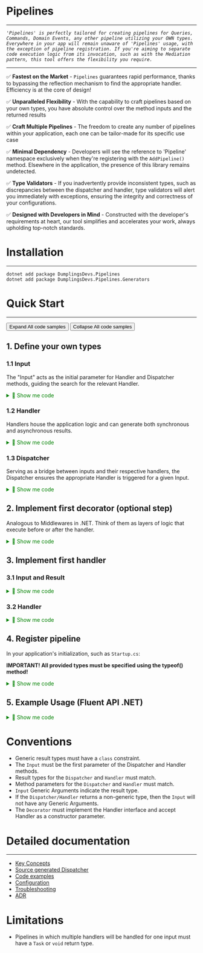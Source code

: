 # Pipelines
------


<i>```'Pipelines' is perfectly tailored for creating pipelines for Queries, Commands, Domain Events, any other pipeline utilizing your OWN types. Everywhere in your app will remain unaware of 'Pipelines' usage, with the exception of pipeline registration. If you're aiming to separate code execution logic from its invocation, such as with the Mediation pattern, this tool offers the flexibility you require.```</i>

----

✅ <b>Fastest on the Market</b> - `Pipelines` guarantees rapid performance, thanks to bypassing the reflection mechanism to find the appropriate handler. Efficiency is at the core of design!

✅ <b>Unparalleled Flexibility</b> - With the capability to craft pipelines based on your own types, you have absolute control over the method inputs and the returned results 

✅ <b>Craft Multiple Pipelines</b> - The freedom to create any number of pipelines within your application, each one can be tailor-made for its specific use case

✅ <b>Minimal Dependency</b> - Developers will see the reference to 'Pipeline' namespace exclusively when they're registering with the `AddPipeline()` method. Elsewhere in the application, the presence of this library remains undetected.

✅ <b>Type Validators</b> - If you inadvertently provide inconsistent types, such as discrepancies between the dispatcher and handler, type validators will alert you immediately with exceptions, ensuring the integrity and correctness of your configurations.

✅ <b>Designed with Developers in Mind</b> - Constructed with the developer's requirements at heart, our tool simplifies and accelerates your work, always upholding top-notch standards.

# Installation
----
```
dotnet add package DumplingsDevs.Pipelines
dotnet add package DumplingsDevs.Pipelines.Generators
```

# Quick Start
---- 
<button id="expandAll">Expand All code samples</button>
<button id="collapseAll">Collapse All code samples</button>

## 1. Define your own types

### 1.1 Input 

The "Input" acts as the initial parameter for Handler and Dispatcher methods, guiding the search for the relevant Handler.

<details>
<summary style="color: green">📜 Show me code </summary>

```cs
public interface IInput<TResult>{ }
```

</details>

### 1.2 Handler

Handlers house the application logic and can generate both synchronous and asynchronous results.

<details>
<summary style="color: green">📜 Show me code </summary>

```cs
public interface IHandler<in TCommand, TResult> where TCommand : IInput<TResult>
{
    public Task<TResult> HandleAsync(TCommand command, CancellationToken token);
}
```

</details>

### 1.3 Dispatcher

Serving as a bridge between inputs and their respective handlers, the Dispatcher ensures the appropriate Handler is triggered for a given Input.

<details>
<summary style="color: green">📜 Show me code </summary>

```cs
public interface IDispatcher
{
    public Task<TResult> SendAsync<TResult>(IInput<TResult> input, CancellationToken token);
}
```

</details>

## 2. Implement first decorator (optional step)

Analogous to Middlewares in .NET. Think of them as layers of logic that execute before or after the handler.

<details>
<summary style="color: green">📜 Show me code </summary>

```cs
public class LoggingDecorator<TCommand, TResult> : IHandler<TCommand, TResult> where TCommand : IInput<TResult>
{
    private readonly IHandler<TCommand, TResult> _handler;
    private readonly ILogger _logger;
    
    public LoggingDecorator(IHandler<TCommand, TResult> handler, ILogger logger)
    {
        _handler = handler;
        _logger = logger;
    }

    public async Task<TResult> HandleAsync(TCommand request, CancellationToken token)
    {
        _logger.Log(LogLevel.Information,"Executing handler for input {0}", typeof(TCommand));
        var result = await _handler.HandleAsync(request, token);
        _logger.Log(LogLevel.Information,"Executed handler for input {0}", typeof(TCommand));

        return result;
    }
}
```

</details>

## 3. Implement first handler

### 3.1 Input and Result

<details>
<summary style="color: green">📜 Show me code </summary>

```cs
public record ExampleInput(string Value) : IInput<ExampleCommandResult>;
public record ExampleCommandResult(string Value);
```

</details>

### 3.2 Handler 

<details>
<summary style="color: green">📜 Show me code </summary>

```cs
public class ExampleHandler : IHandler<ExampleInput, ExampleCommandResult>
{
    public Task<ExampleCommandResult> HandleAsync(ExampleInput input, CancellationToken token)
    {
        return Task.FromResult(new ExampleCommandResult(input.Value));
    }
}
```

</details>

## 4. Register pipeline

In your application's initialization, such as `Startup.cs`:

<b> IMPORTANT! All provided types must be specified using the typeof() method! </b>

<details>
<summary style="color: green">📜 Show me code </summary>

```cs
var handlersAssembly = //Assembly where handlers assembly are implemented
var dispatcherAssembly = //Assembly where AddPipeline gets invoked

_services
    .AddPipeline()
    .AddInput(typeof(IInput<>))
            .AddHandler(typeof(IHandler<,>), handlersAssembly)
            .AddDispatcher<IDispatcher>(dispatcherAssembly)
              .WithOpenTypeDecorator(typeof(LoggingDecorator<,>));
```

</details>

## 5. Example Usage (Fluent API .NET)

<details>
<summary style="color: green">📜 Show me code </summary>

```cs
public static void CreateExampleEndpoint(this WebApplication app)
    {
        app.MapPost("/example", async (ExampleInput request, IDispatcher dispatcher, CancellationToken token) =>
        {
            var result = await dispatcher.SendAsync(command,token);
            return Results.Ok();
        });
    }
```

</details>

# Conventions
- Generic result types must have a `class` constraint.
- The `Input` must be the first parameter of the Dispatcher and Handler methods.
- Result types for the `Dispatcher` and `Handler` must match.
- Method parameters for the `Dispatcher` and `Handler` must match.
- `Input` Generic Arguments indicate the result type.
- If the `Dispatcher/Handler` returns a non-generic type, then the `Input` will not have any Generic Arguments.
- The `Decorator` must implement the Handler interface and accept Handler as a constructor parameter.


# Detailed documentation
------
- [Key Concepts](docs/key_concepts.md)
- [Source generated Dispatcher](docs/dispatcher_source_generator.md)
- [Code examples](docs/code_examples.md)
- [Configuration](docs/configuration.md)
- [Troubleshooting](docs/troubleshooting.md)
- [ADR](docs/adr.md)

# Limitations
- Pipelines in which multiple handlers will be handled for one input must have a `Task` or `void` return type.

<!-- 

<script>
document.getElementById("expandAll").addEventListener("click", function() {
    var detailsElements = document.querySelectorAll("details");
    detailsElements.forEach(function(element) {
        element.setAttribute("open", true);
    });
});

document.getElementById("collapseAll").addEventListener("click", function() {
    var detailsElements = document.querySelectorAll("details");
    detailsElements.forEach(function(element) {
        element.removeAttribute("open");
    });
});
</script>

-->


